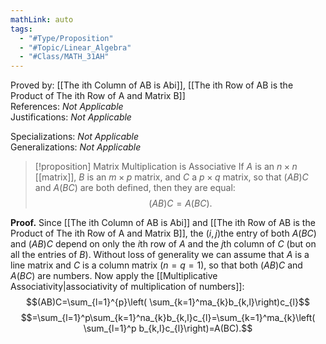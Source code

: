 ```yaml
---
mathLink: auto
tags:
  - "#Type/Proposition"
  - "#Topic/Linear_Algebra"
  - "#Class/MATH_31AH"
---
```

Proved by: [[The ith Column of AB is Abi]], [[The ith Row of AB is the Product of The ith Row of A and Matrix B]]  
References: <i>Not Applicable</i>  
Justifications: <i>Not Applicable</i>  

Specializations: <i>Not Applicable</i>  
Generalizations: <i>Not Applicable</i>  

> [!proposition] Matrix Multiplication is Associative
> If $A$ is an $n \times n$ [[matrix]], $B$ is an $m \times p$ matrix, and $C$ a $p \times q$ matrix, so that $(AB)C$ and $A(BC)$ are both defined, then they are equal:  
> $$(AB)C=A(BC).$$

**Proof.**
Since [[The ith Column of AB is Abi]] and [[The ith Row of AB is the Product of The ith Row of A and Matrix B]], the $(i,j)$the entry of both $A(BC)$ and $(AB)C$ depend on only the $i$th row of $A$ and the $j$th column of $C$ (but on all the entries of $B$). Without loss of generality we can assume that $A$ is a line matrix and $C$ is a column matrix ($n=q=1$), so that both $(AB)C$ and $A(BC)$ are numbers. Now apply the [[Multiplicative Associativity|associativity of multiplication of numbers]]:
$$(AB)C=\sum_{l=1}^{p}\left( \sum_{k=1}^ma_{k}b_{k,l}\right)c_{l}$$
$$=\sum_{l=1}^p\sum_{k=1}^na_{k}b_{k,l}c_{l}=\sum_{k=1}^ma_{k}\left( \sum_{l=1}^p b_{k,l}c_{l}\right)=A(BC).$$
